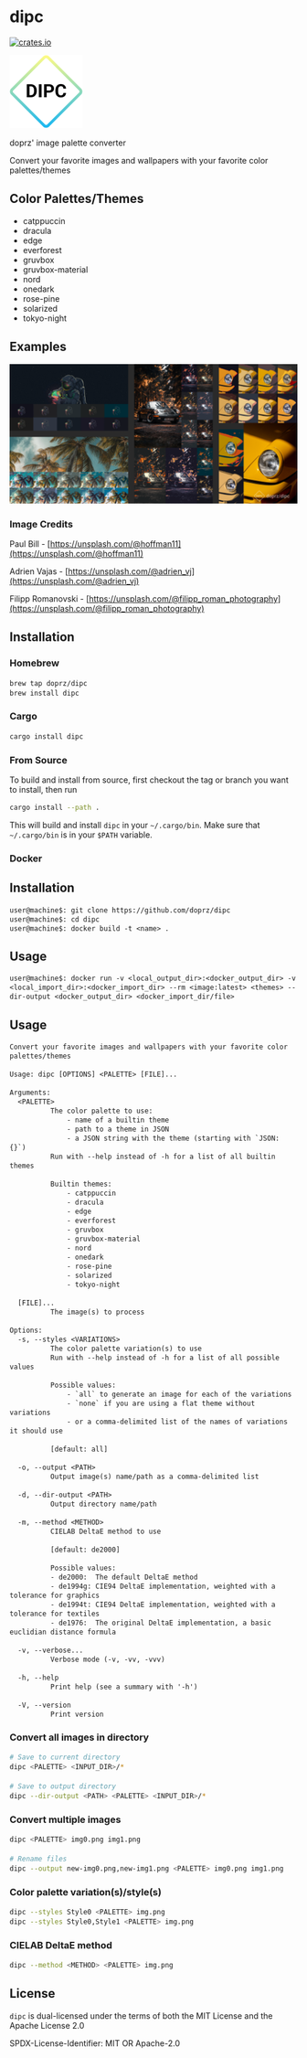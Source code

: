 # dipc

[![crates.io](https://img.shields.io/crates/v/dipc)](https://crates.io/crates/dipc)

<picture>
    <source media="(prefers-color-scheme: dark)" srcset="images/dipc_dark.png">
    <img alt="dipc light icon" src="images/dipc_light.png">
</picture>

doprz' image palette converter

Convert your favorite images and wallpapers with your favorite color palettes/themes

## Color Palettes/Themes

- catppuccin
- dracula
- edge
- everforest
- gruvbox
- gruvbox-material
- nord
- onedark
- rose-pine
- solarized
- tokyo-night

## Examples

![dipc examples](images/dipc_examples.png)

### Image Credits

Paul Bill - [https://unsplash.com/@hoffman11](https://unsplash.com/@hoffman11)

Adrien Vajas - [https://unsplash.com/@adrien_vj](https://unsplash.com/@adrien_vj)

Filipp Romanovski - [https://unsplash.com/@filipp_roman_photography](https://unsplash.com/@filipp_roman_photography)

## Installation

### Homebrew

```sh
brew tap doprz/dipc
brew install dipc
```

### Cargo

```sh
cargo install dipc
```

### From Source

To build and install from source, first checkout the tag or branch you want to install, then run
```sh
cargo install --path .
```
This will build and install `dipc` in your `~/.cargo/bin`. Make sure that `~/.cargo/bin` is in your `$PATH` variable.

### Docker
## Installation

```
user@machine$: git clone https://github.com/doprz/dipc
user@machine$: cd dipc
user@machine$: docker build -t <name> .
```

## Usage

```
user@machine$: docker run -v <local_output_dir>:<docker_output_dir> -v <local_import_dir>:<docker_import_dir> --rm <image:latest> <themes> --dir-output <docker_output_dir> <docker_import_dir/file>
```


## Usage

```
Convert your favorite images and wallpapers with your favorite color palettes/themes

Usage: dipc [OPTIONS] <PALETTE> [FILE]...

Arguments:
  <PALETTE>
          The color palette to use:
              - name of a builtin theme
              - path to a theme in JSON
              - a JSON string with the theme (starting with `JSON: {}`)
          Run with --help instead of -h for a list of all builtin themes

          Builtin themes:
              - catppuccin
              - dracula
              - edge
              - everforest
              - gruvbox
              - gruvbox-material
              - nord
              - onedark
              - rose-pine
              - solarized
              - tokyo-night

  [FILE]...
          The image(s) to process

Options:
  -s, --styles <VARIATIONS>
          The color palette variation(s) to use
          Run with --help instead of -h for a list of all possible values

          Possible values:
              - `all` to generate an image for each of the variations
              - `none` if you are using a flat theme without variations
              - or a comma-delimited list of the names of variations it should use

          [default: all]

  -o, --output <PATH>
          Output image(s) name/path as a comma-delimited list

  -d, --dir-output <PATH>
          Output directory name/path

  -m, --method <METHOD>
          CIELAB DeltaE method to use

          [default: de2000]

          Possible values:
          - de2000:  The default DeltaE method
          - de1994g: CIE94 DeltaE implementation, weighted with a tolerance for graphics
          - de1994t: CIE94 DeltaE implementation, weighted with a tolerance for textiles
          - de1976:  The original DeltaE implementation, a basic euclidian distance formula

  -v, --verbose...
          Verbose mode (-v, -vv, -vvv)

  -h, --help
          Print help (see a summary with '-h')

  -V, --version
          Print version
```

### Convert all images in directory

```sh
# Save to current directory
dipc <PALETTE> <INPUT_DIR>/*

# Save to output directory
dipc --dir-output <PATH> <PALETTE> <INPUT_DIR>/*
```

### Convert multiple images

```sh
dipc <PALETTE> img0.png img1.png

# Rename files
dipc --output new-img0.png,new-img1.png <PALETTE> img0.png img1.png
```

### Color palette variation(s)/style(s)

```sh
dipc --styles Style0 <PALETTE> img.png
dipc --styles Style0,Style1 <PALETTE> img.png
```

### CIELAB DeltaE method

```sh
dipc --method <METHOD> <PALETTE> img.png
```

## License

`dipc` is dual-licensed under the terms of both the MIT License and the Apache License 2.0

SPDX-License-Identifier: MIT OR Apache-2.0
